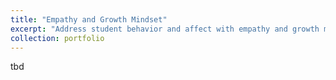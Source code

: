 ```yaml
---
title: "Empathy and Growth Mindset"
excerpt: "Address student behavior and affect with empathy and growth mindset"
collection: portfolio
---
```


tbd

